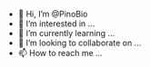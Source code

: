 - 👋 Hi, I’m @PinoBio
- 👀 I’m interested in ...
- 🌱 I’m currently learning ...
- 💞️ I’m looking to collaborate on ...
- 📫 How to reach me ...

<!---
PinoBio/PinoBio is a ✨ special ✨ repository because its `README.md` (this file) appears on your GitHub profile.
You can click the Preview link to take a look at your changes.
--->
